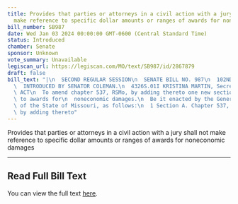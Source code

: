 ```yaml
---
title: Provides that parties or attorneys in a civil action with a jury shall not
  make reference to specific dollar amounts or ranges of awards for noneconomic damages
bill_number: SB987
date: Wed Jan 03 2024 00:00:00 GMT-0600 (Central Standard Time)
status: Introduced
chamber: Senate
sponsor: Unknown
vote_summary: Unavailable
legiscan_url: https://legiscan.com/MO/text/SB987/id/2867879
draft: false
bill_text: "|\n  SECOND REGULAR SESSION\n  SENATE BILL NO. 987\n  102ND GENERA L ASSEMBLY\n\
  \  INTRODUCED BY SENATOR COLEMAN.\n  4326S.01I KRISTINA MARTIN, Secretary\n  AN\
  \ ACT\n  To amend chapter 537, RSMo, by adding thereto one new section relating\
  \ to awards for\n  noneconomic damages.\n  Be it enacted by the General Assembly\
  \ of the State of Missouri, as follows:\n  1 Section A. Chapter 537, RSMo, is amended\
  \ by adding thereto"
---
```

Provides that parties or attorneys in a civil action with a jury shall not make reference to specific dollar amounts or ranges of awards for noneconomic damages

---

## Read Full Bill Text

You can view the full text [here](https://legiscan.com/MO/text/SB987/id/2867879).
